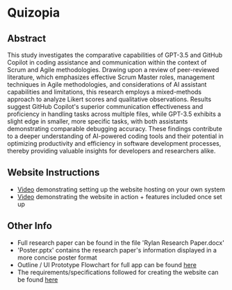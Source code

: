 # Quizopia

## Abstract

This study investigates the comparative capabilities of GPT-3.5 and GitHub Copilot in coding assistance and communication within the context of Scrum and Agile methodologies. Drawing upon a review of peer-reviewed literature, which emphasizes effective Scrum Master roles, management techniques in Agile methodologies, and considerations of AI assistant capabilities and limitations, this research employs a mixed-methods approach to analyze Likert scores and qualitative observations. Results suggest GitHub Copilot's superior communication effectiveness and proficiency in handling tasks across multiple files, while GPT-3.5 exhibits a slight edge in smaller, more specific tasks, with both assistants demonstrating comparable debugging accuracy. These findings contribute to a deeper understanding of AI-powered coding tools and their potential in optimizing productivity and efficiency in software development processes, thereby providing valuable insights for developers and researchers alike.

## Website Instructions

- [Video](https://www.loom.com/share/71cee8dc0a164fbcba4907ef0cebe9bf) demonstrating setting up the website hosting on your own system
- [Video](https://www.loom.com/share/3051d22a0e864058a5398710efedff86) demonstrating the website in action + features included once set up

## Other Info

- Full research paper can be found in the file 'Rylan Research Paper.docx'
- 'Poster.pptx' contains the research paper's information displayed in a more concise poster format
- Outline / UI Prototype Flowchart for full app can be found [here](https://www.figma.com/design/qvL9FpSd9Od9jLs65ZSzlO/UI-for-Q-Brain-Quiz-Website?node-id=0-1&t=aybpiTvpcfDF0qU6-1)
- The requirements/specifications followed for creating the website can be found [here](https://docs.google.com/document/d/1pmdiRumd7X_K0peIykOe6g0V9nnw6Fr0/edit?usp=sharing&ouid=106283006824196976075&rtpof=true&sd=true)
